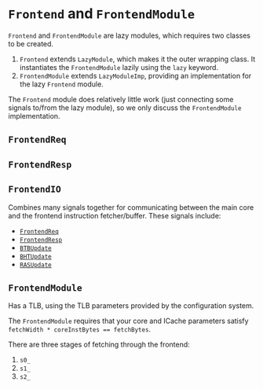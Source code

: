 # `Frontend` and `FrontendModule`
`Frontend` and `FrontendModule` are lazy modules, which requires two classes to be created.
  1. `Frontend` extends `LazyModule`, which makes it the outer wrapping class.
      It instantiates the `FrontendModule` lazily using the `lazy` keyword.
  2. `FrontendModule` extends `LazyModuleImp`, providing an implementation for the lazy `Frontend` module.

The `Frontend` module does relatively little work (just connecting some signals to/from the lazy module), so we only discuss the `FrontendModule` implementation.

## `FrontendReq`

## `FrontendResp`

## `FrontendIO`
Combines many signals together for communicating between the main core and the frontend instruction fetcher/buffer.
These signals include:
  * [`FrontendReq`](#frontendreq)
  * [`FrontendResp`](#frontendresp)
  * [`BTBUpdate`](./btb.md)
  * [`BHTUpdate`](./bht.md)
  * [`RASUpdate`](./ras.md)

## `FrontendModule`
Has a TLB, using the TLB parameters provided by the configuration system.

<div class="warning">
The <code>FrontendModule</code> requires that your core and ICache parameters satisfy <code>fetchWidth * coreInstBytes == fetchBytes</code>.
</div>

There are three stages of fetching through the frontend:
  1. `s0_`
  2. `s1_`
  3. `s2_`
